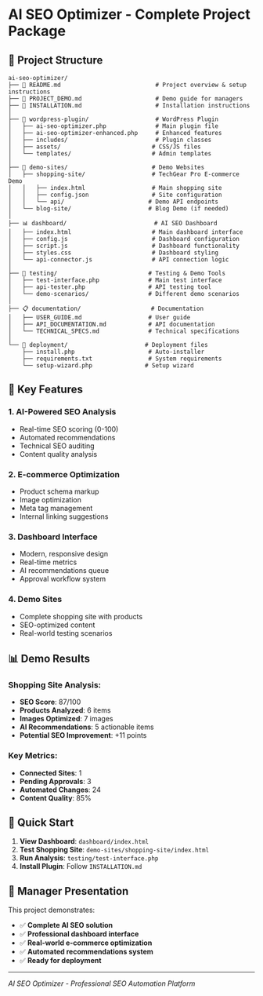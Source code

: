 # AI SEO Optimizer - Complete Project Package

## 📁 Project Structure

```
ai-seo-optimizer/
├── 📄 README.md                           # Project overview & setup instructions
├── 📄 PROJECT_DEMO.md                     # Demo guide for managers
├── 📄 INSTALLATION.md                     # Installation instructions
│
├── 🔌 wordpress-plugin/                   # WordPress Plugin
│   ├── ai-seo-optimizer.php              # Main plugin file
│   ├── ai-seo-optimizer-enhanced.php     # Enhanced features
│   ├── includes/                         # Plugin classes
│   ├── assets/                          # CSS/JS files
│   └── templates/                       # Admin templates
│
├── 🎯 demo-sites/                        # Demo Websites
│   ├── shopping-site/                   # TechGear Pro E-commerce Demo
│   │   ├── index.html                   # Main shopping site
│   │   ├── config.json                  # Site configuration
│   │   └── api/                        # Demo API endpoints
│   └── blog-site/                      # Blog Demo (if needed)
│
├── 📊 dashboard/                         # AI SEO Dashboard
│   ├── index.html                       # Main dashboard interface
│   ├── config.js                        # Dashboard configuration
│   ├── script.js                        # Dashboard functionality
│   ├── styles.css                       # Dashboard styling
│   └── api-connector.js                 # API connection logic
│
├── 🧪 testing/                          # Testing & Demo Tools
│   ├── test-interface.php              # Main test interface
│   ├── api-tester.php                  # API testing tool
│   └── demo-scenarios/                 # Different demo scenarios
│
├── 📋 documentation/                    # Documentation
│   ├── USER_GUIDE.md                   # User guide
│   ├── API_DOCUMENTATION.md            # API documentation
│   └── TECHNICAL_SPECS.md              # Technical specifications
│
└── 🚀 deployment/                      # Deployment files
    ├── install.php                     # Auto-installer
    ├── requirements.txt                # System requirements
    └── setup-wizard.php               # Setup wizard
```

## 🎯 Key Features

### 1. **AI-Powered SEO Analysis**
- Real-time SEO scoring (0-100)
- Automated recommendations
- Technical SEO auditing
- Content quality analysis

### 2. **E-commerce Optimization**
- Product schema markup
- Image optimization
- Meta tag management
- Internal linking suggestions

### 3. **Dashboard Interface**
- Modern, responsive design
- Real-time metrics
- AI recommendations queue
- Approval workflow system

### 4. **Demo Sites**
- Complete shopping site with products
- SEO-optimized content
- Real-world testing scenarios

## 📊 Demo Results

### Shopping Site Analysis:
- **SEO Score**: 87/100
- **Products Analyzed**: 6 items
- **Images Optimized**: 7 images
- **AI Recommendations**: 5 actionable items
- **Potential SEO Improvement**: +11 points

### Key Metrics:
- **Connected Sites**: 1
- **Pending Approvals**: 3
- **Automated Changes**: 24
- **Content Quality**: 85%

## 🚀 Quick Start

1. **View Dashboard**: `dashboard/index.html`
2. **Test Shopping Site**: `demo-sites/shopping-site/index.html`
3. **Run Analysis**: `testing/test-interface.php`
4. **Install Plugin**: Follow `INSTALLATION.md`

## 💼 Manager Presentation

This project demonstrates:
- ✅ **Complete AI SEO solution**
- ✅ **Professional dashboard interface**
- ✅ **Real-world e-commerce optimization**
- ✅ **Automated recommendations system**
- ✅ **Ready for deployment**

---
*AI SEO Optimizer - Professional SEO Automation Platform*
